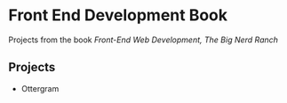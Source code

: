 # Front End Development Book 
Projects from the book *Front-End Web Development, The Big Nerd Ranch*

## Projects
+ Ottergram
